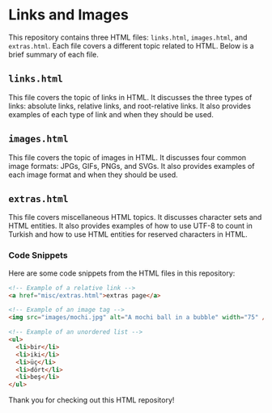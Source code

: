 # Links and Images

This repository contains three HTML files: `links.html`, `images.html`, and `extras.html`. Each file covers a different topic related to HTML. Below is a brief summary of each file.

## `links.html`

This file covers the topic of links in HTML. It discusses the three types of links: absolute links, relative links, and root-relative links. It also provides examples of each type of link and when they should be used.

## `images.html`

This file covers the topic of images in HTML. It discusses four common image formats: JPGs, GIFs, PNGs, and SVGs. It also provides examples of each image format and when they should be used.

## `extras.html`

This file covers miscellaneous HTML topics. It discusses character sets and HTML entities. It also provides examples of how to use UTF-8 to count in Turkish and how to use HTML entities for reserved characters in HTML.

### Code Snippets

Here are some code snippets from the HTML files in this repository:

```html
<!-- Example of a relative link -->
<a href="misc/extras.html">extras page</a>
```

```html
<!-- Example of an image tag -->
<img src="images/mochi.jpg" alt="A mochi ball in a bubble" width="75" />
```

```html
<!-- Example of an unordered list -->
<ul>
  <li>bir</li>
  <li>iki</li>
  <li>üç</li>
  <li>dört</li>
  <li>beş</li>
</ul>
```

Thank you for checking out this HTML repository!
